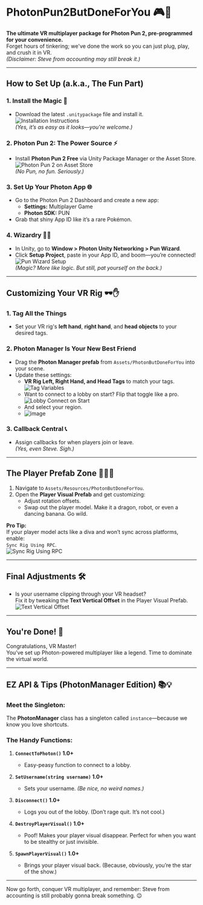 # PhotonPun2ButDoneForYou 🎮🚀  
**The ultimate VR multiplayer package for Photon Pun 2, pre-programmed for your convenience.**  
Forget hours of tinkering; we've done the work so you can just plug, play, and crush it in VR.  
*(Disclaimer: Steve from accounting may still break it.)*  

---

## **How to Set Up (a.k.a., The Fun Part)**  

### 1. Install the Magic 🎩  
- Download the latest `.unitypackage` file and install it.  
  ![Installation Instructions](https://github.com/user-attachments/assets/fe394525-2b71-44c9-aa80-31c26ddf54a0)  
  *(Yes, it’s as easy as it looks—you're welcome.)*  

### 2. Photon Pun 2: The Power Source ⚡  
- Install **Photon Pun 2 Free** via Unity Package Manager or the Asset Store.  
  ![Photon Pun 2 on Asset Store](https://github.com/user-attachments/assets/a76565f8-95a4-45f7-a0cc-09e8709bb8f7)  
  *(No Pun, no fun. Seriously.)*  

### 3. Set Up Your Photon App 🌐  
- Go to the Photon Pun 2 Dashboard and create a new app:  
  - **Settings:** Multiplayer Game  
  - **Photon SDK:** PUN  
- Grab that shiny App ID like it’s a rare Pokémon.  

### 4. Wizardry 🧙‍♂️  
- In Unity, go to **Window > Photon Unity Networking > Pun Wizard**.  
- Click **Setup Project**, paste in your App ID, and boom—you’re connected!  
  ![Pun Wizard Setup](https://github.com/user-attachments/assets/88ed507d-75cb-4558-9d3f-f0212ef628f3)  
  *(Magic? More like logic. But still, pat yourself on the back.)*  

---

## **Customizing Your VR Rig 🕶️✋**  

### 1. Tag All the Things  
- Set your VR rig's **left hand**, **right hand**, and **head objects** to your desired tags.  

### 2. Photon Manager Is Your New Best Friend  
- Drag the **Photon Manager prefab** from `Assets/PhotonButDoneForYou` into your scene.  
- Update these settings:  
  - **VR Rig Left, Right Hand, and Head Tags** to match your tags.  
    ![Tag Variables](https://github.com/user-attachments/assets/31343e0b-25b6-4e77-9733-554eb20e969c)  
  - Want to connect to a lobby on start? Flip that toggle like a pro.  
    ![Lobby Connect on Start](https://github.com/user-attachments/assets/283e7b1d-0973-4016-a784-9688f627b75e)
  - And select your region.
  - ![image](https://github.com/user-attachments/assets/78d1cbc8-dea9-4a78-9226-14a01b2f6846)


### 3. Callback Central 📞  
- Assign callbacks for when players join or leave.  
  *(Yes, even Steve. Sigh.)*  

---

## **The Player Prefab Zone 🧍‍♂️🔧**  

1. Navigate to `Assets/Resources/PhotonButDoneForYou`.  
2. Open the **Player Visual Prefab** and get customizing:  
   - Adjust rotation offsets.  
   - Swap out the player model. Make it a dragon, robot, or even a dancing banana. Go wild.  

**Pro Tip:**  
If your player model acts like a diva and won’t sync across platforms, enable:  
`Sync Rig Using RPC`.  
![Sync Rig Using RPC](https://github.com/user-attachments/assets/04003c1b-473f-44b4-9329-db31316e2182)  

---

## **Final Adjustments 🛠️**  

- Is your username clipping through your VR headset?  
  Fix it by tweaking the **Text Vertical Offset** in the Player Visual Prefab.  
  ![Text Vertical Offset](https://github.com/user-attachments/assets/1a9252e7-7b72-440b-bb86-6ce21c5d56e2)  

---

## **You're Done! 🎉**  
Congratulations, VR Master!  
You’ve set up Photon-powered multiplayer like a legend. Time to dominate the virtual world.  

---

## **EZ API & Tips (PhotonManager Edition)** 📚💡  

### **Meet the Singleton:**  
The **PhotonManager** class has a singleton called `instance`—because we know you love shortcuts.  

### **The Handy Functions:**  
1. **`ConnectToPhoton()` 1.0+**  
   - Easy-peasy function to connect to a lobby.  

2. **`SetUsername(string username)` 1.0+**  
   - Sets your username. *(Be nice, no weird names.)*  

3. **`Disconnect()` 1.0+**  
   - Logs you out of the lobby. (Don’t rage quit. It’s not cool.)  

4. **`DestroyPlayerVisual()` 1.0+**  
   - Poof! Makes your player visual disappear. Perfect for when you want to be stealthy or just invisible.  

5. **`SpawnPlayerVisual()` 1.0+**  
   - Brings your player visual back. (Because, obviously, you’re the star of the show.)  

---

Now go forth, conquer VR multiplayer, and remember: Steve from accounting is still probably gonna break something. 😉
